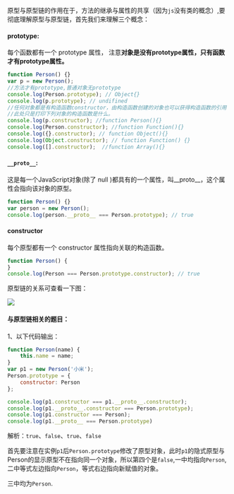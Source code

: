 原型与原型链的作用在于，方法的继承与属性的共享（因为`js`没有类的概念）,要彻底理解原型与原型链，首先我们来理解三个概念：

#### prototype:

每个函数都有一个 prototype 属性， 注意**对象是没有prototype属性，只有函数才有prototype属性。** 

```js
function Person() {}
var p = new Person();
//方法才有prototype,普通对象无prototype
console.log(Person.prototype); // Object{} 
console.log(p.prototype); // undifined
//任何对象都是有构造函数constructor，由构造函数创建的对象也可以获得构造函数的引用
//此处只是打印下列对象的构造函数是什么。
console.log(p.constructor); //function Person(){}  
console.log(Person.constructor); //function Function(){} 
console.log({}.constructor); // function Object(){}
console.log(Object.constructor); // function Function() {}
console.log([].constructor);  //function Array(){} 
```

#### `__proto__`:

这是每一个JavaScript对象(除了 null )都具有的一个属性，叫__proto__，这个属性会指向该对象的原型。

```js
function Person() {}
var person = new Person();
console.log(person.__proto__ === Person.prototype); // true
```

#### constructor

每个原型都有一个 constructor 属性指向关联的构造函数。

```js
function Person() {
}
console.log(Person === Person.prototype.constructor); // true
```

原型链的关系可查看一下图：

![](https://img-blog.csdnimg.cn/20210313161251376.png?x-oss-process=image/watermark,type_ZmFuZ3poZW5naGVpdGk,shadow_10,text_aHR0cHM6Ly9ibG9nLmNzZG4ubmV0L3dlaXhpbl80NDkyMDg2Mw==,size_16,color_FFFFFF,t_70)

#### 与原型链相关的题目：

1、以下代码输出：

```js
function Person(name) {
    this.name = name;
}
var p1 = new Person('小米');
Person.prototype = {
    constructor: Person
};

console.log(p1.constructor === p1.__proto__.constructor);
console.log(p1.__proto__.constructor === Person.prototype);
console.log(p1.constructor === Person);
console.log(p1.__proto__ === Person.prototype)
```

解析：`true`、`false`、`true`、`false`

首先要注意在实例`p1`后`Person.prototype`修改了原型对象，此时`p1`的隐式原型与Person的显示原型不在指向同一个对象，所以第四个是`false`,一中均指向`Person`,二中等式左边指向`Person`，等式右边指向新赋值的对象。

三中均为`Person`.

